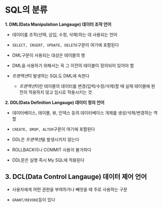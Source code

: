 # SQL의 분류

**1. DML(Data Manipulation Langauge) 데이터 조작 언어**
* 데이터를 조작(선택, 삽입, 수정, 삭제)하는 데 사용되는 언어

* ```SELECT, INSERT, UPDATE, DELETE```구문이 여기에 포함된다

* DML구문이 사용되는 대상은 테이블의 행

* DML을 사용하기 위해서는 꼭 그 이전의 테이블이 정의되어 있어야 
함

* *트랜잭션*이 발생하는 SQL도 DML에 속한다
    * *트랜잭션*이란 테이블의 데이터를 변경(입력/수정/삭제)할 때 실제 테이블에 완전히 적용하지 않고 임시로 적용시키는 것

**2. DDL(Data Definition Langauge) 데이터 정의 언어**
* 데이터베이스, 테이블, 뷰, 인덱스 등의 데이터베이스 개체를 생성/삭제/변경하는 역할

* ```CREATE, DROP, ALTER```구문이 여기에 포함된다

* DDL은 *트랜잭션*을 발생시키지 않는다

* ROLLBACK이나 COMMIT 사용이 불가하다

* DDL문은 실행 즉시 My SQL에 적용된다

## 3. DCL(Data Control Langauge) 데이터 제어 언어
* 사용자에게 어떤 권한을 부여하거나 빼앗을 때 주로 사용하는 구문

* ```GRANT/REVOKE```등이 있다
